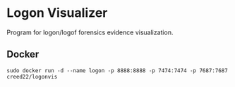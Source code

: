# Logon Visualizer

Program for logon/logof forensics evidence visualization.

## Docker

```
sudo docker run -d --name logon -p 8888:8888 -p 7474:7474 -p 7687:7687 creed22/logonvis
```
